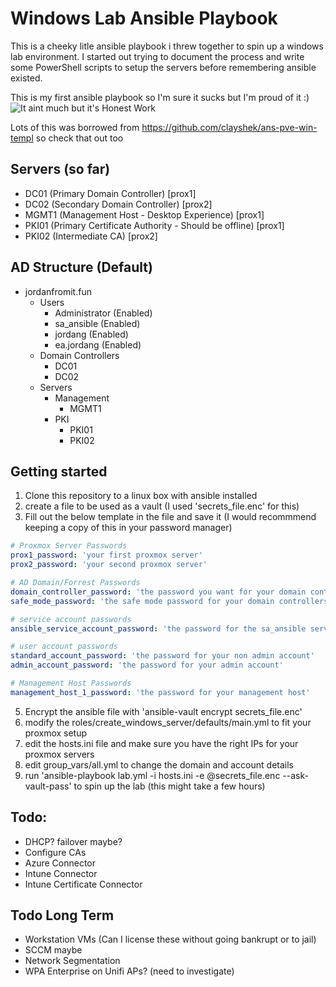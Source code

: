 # Windows Lab Ansible Playbook
This is a cheeky litle ansible playbook i threw together to spin up a windows lab environment. 
I started out trying to document the process and write some PowerShell scripts to setup the servers before remembering ansible existed.  

This is my first ansible playbook so I'm sure it sucks but I'm proud of it :)  
![It aint much but it's Honest Work](https://i.imgur.com/MtmQM0W.jpeg)

Lots of this was borrowed from https://github.com/clayshek/ans-pve-win-templ so check that out too

## Servers (so far)
- DC01 (Primary Domain Controller) [prox1]
- DC02 (Secondary Domain Controller) [prox2]
- MGMT1 (Management Host - Desktop Experience) [prox1]
- PKI01 (Primary Certificate Authority - Should be offline) [prox1]
- PKI02 (Intermediate CA) [prox2]

## AD Structure (Default)
- jordanfromit.fun
    - Users
        - Administrator (Enabled)
        - sa_ansible (Enabled)
        - jordang (Enabled)
        - ea.jordang (Enabled)
    - Domain Controllers
        - DC01
        - DC02
    - Servers
        - Management
            - MGMT1
        - PKI
            - PKI01
            - PKI02

## Getting started
1. Clone this repository to a linux box with ansible installed
2. create a file to be used as a vault (I used 'secrets_file.enc' for this)
4. Fill out the below template in the file and save it (I would recommmend keeping a copy of this in your password manager)
```yml
# Proxmox Server Passwords
prox1_password: 'your first proxmox server'
prox2_password: 'your second proxmox server'

# AD Domain/Forrest Passwords
domain_controller_password: 'the password you want for your domain controllers'
safe_mode_password: 'the safe mode password for your domain controllers'

# service account passwords
ansible_service_account_password: 'the password for the sa_ansible service domain account'

# user account passwords
standard_account_password: 'the password for your non admin account'
admin_account_password: 'the password for your admin account'

# Management Host Passwords
management_host_1_password: 'the password for your management host'
```
5. Encrypt the ansible file with 'ansible-vault encrypt secrets_file.enc'
6. modify the roles/create_windows_server/defaults/main.yml to fit your proxmox setup
7. edit the hosts.ini file and make sure you have the right IPs for your proxmox servers
8. edit group_vars/all.yml to change the domain and account details
9. run 'ansible-playbook lab.yml -i hosts.ini -e @secrets_file.enc --ask-vault-pass' to spin up the lab (this might take a few hours)

## Todo:
- DHCP? failover maybe?
- Configure CAs
- Azure Connector
- Intune Connector
- Intune Certificate Connector

## Todo Long Term
- Workstation VMs (Can I license these without going bankrupt or to jail)
- SCCM maybe
- Network Segmentation
- WPA Enterprise on Unifi APs? (need to investigate)
